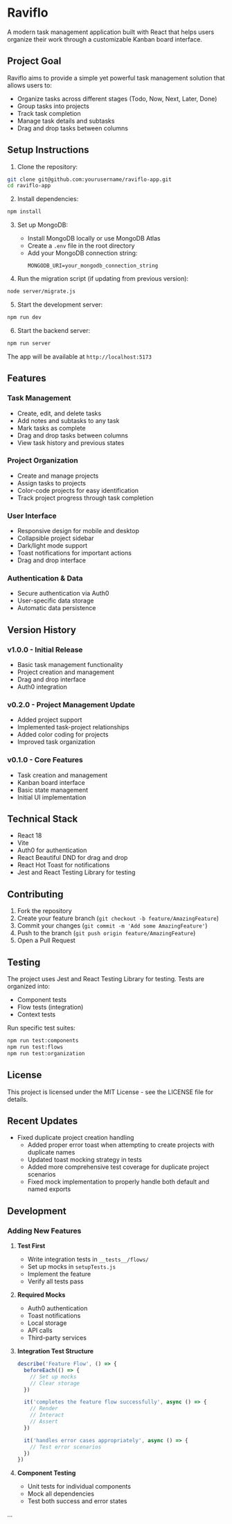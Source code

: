 # Raviflo

A modern task management application built with React that helps users organize their work through a customizable Kanban board interface.

## Project Goal

Raviflo aims to provide a simple yet powerful task management solution that allows users to:
- Organize tasks across different stages (Todo, Now, Next, Later, Done)
- Group tasks into projects
- Track task completion
- Manage task details and subtasks
- Drag and drop tasks between columns

## Setup Instructions

1. Clone the repository:
```bash
git clone git@github.com:yourusername/raviflo-app.git
cd raviflo-app
```

2. Install dependencies:
```bash
npm install
```

3. Set up MongoDB:
   - Install MongoDB locally or use MongoDB Atlas
   - Create a `.env` file in the root directory
   - Add your MongoDB connection string:
     ```
     MONGODB_URI=your_mongodb_connection_string
     ```

4. Run the migration script (if updating from previous version):
```bash
node server/migrate.js
```

5. Start the development server:
```bash
npm run dev
```

6. Start the backend server:
```bash
npm run server
```

The app will be available at `http://localhost:5173`

## Features

### Task Management
- Create, edit, and delete tasks
- Add notes and subtasks to any task
- Mark tasks as complete
- Drag and drop tasks between columns
- View task history and previous states

### Project Organization
- Create and manage projects
- Assign tasks to projects
- Color-code projects for easy identification
- Track project progress through task completion

### User Interface
- Responsive design for mobile and desktop
- Collapsible project sidebar
- Dark/light mode support
- Toast notifications for important actions
- Drag and drop interface

### Authentication & Data
- Secure authentication via Auth0
- User-specific data storage
- Automatic data persistence

## Version History

### v1.0.0 - Initial Release
- Basic task management functionality
- Project creation and management
- Drag and drop interface
- Auth0 integration

### v0.2.0 - Project Management Update
- Added project support
- Implemented task-project relationships
- Added color coding for projects
- Improved task organization

### v0.1.0 - Core Features
- Task creation and management
- Kanban board interface
- Basic state management
- Initial UI implementation

## Technical Stack

- React 18
- Vite
- Auth0 for authentication
- React Beautiful DND for drag and drop
- React Hot Toast for notifications
- Jest and React Testing Library for testing

## Contributing

1. Fork the repository
2. Create your feature branch (`git checkout -b feature/AmazingFeature`)
3. Commit your changes (`git commit -m 'Add some AmazingFeature'`)
4. Push to the branch (`git push origin feature/AmazingFeature`)
5. Open a Pull Request

## Testing

The project uses Jest and React Testing Library for testing. Tests are organized into:
- Component tests
- Flow tests (integration)
- Context tests

Run specific test suites:
```bash
npm run test:components
npm run test:flows
npm run test:organization
```

## License

This project is licensed under the MIT License - see the LICENSE file for details.

## Recent Updates

- Fixed duplicate project creation handling
  - Added proper error toast when attempting to create projects with duplicate names
  - Updated toast mocking strategy in tests
  - Added more comprehensive test coverage for duplicate project scenarios
  - Fixed mock implementation to properly handle both default and named exports

## Development

### Adding New Features

1. **Test First**
   - Write integration tests in `__tests__/flows/`
   - Set up mocks in `setupTests.js`
   - Implement the feature
   - Verify all tests pass

2. **Required Mocks**
   - Auth0 authentication
   - Toast notifications
   - Local storage
   - API calls
   - Third-party services

3. **Integration Test Structure**
   ```javascript
   describe('Feature Flow', () => {
     beforeEach(() => {
       // Set up mocks
       // Clear storage
     })

     it('completes the feature flow successfully', async () => {
       // Render
       // Interact
       // Assert
     })

     it('handles error cases appropriately', async () => {
       // Test error scenarios
     })
   })
   ```

4. **Component Testing**
   - Unit tests for individual components
   - Mock all dependencies
   - Test both success and error states

...